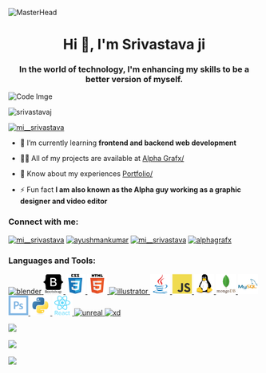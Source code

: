 ![MasterHead](https://res.cloudinary.com/practicaldev/image/fetch/s--a0VqOvf_--/c_imagga_scale,f_auto,fl_progressive,h_420,q_auto,w_1000/https://dev-to-uploads.s3.amazonaws.com/uploads/articles/4a6t7pmm323uaz9rv1rf.png)
<h1 align="center">Hi 👋, I'm Srivastava ji</h1>
<h3 align="center">In the world of technology, I'm enhancing my skills to be a better version of myself.</h3>
<img src="https://miro.medium.com/v2/resize:fit:2000/1*_i0cXIYsCA94HCGHNilKOQ.png" alt="Code Imge ">

<p align="left"> <img src="https://komarev.com/ghpvc/?username=srivastavaj&label=Profile%20views&color=0e75b6&style=flat" alt="srivastavaj" /> </p>

<p align="left"> <a href="https://twitter.com/mi__srivastava" target="blank"><img src="https://img.shields.io/twitter/follow/mi__srivastava?logo=twitter&style=for-the-badge" alt="mi__srivastava" /></a> </p>

- 🌱 I’m currently learning **frontend and backend web development**

- 👨‍💻 All of my projects are available at [Alpha Grafx/](https://www.youtube.com/@AlphaGrafx/)

- 📄 Know about my experiences [Portfolio/](https://alphagrafx.dorik.io/)

- ⚡ Fun fact **I am also known as the Alpha guy working as a graphic designer and video editor**

<h3 align="left">Connect with me:</h3>
<p align="left">
<a href="https://twitter.com/mi__srivastava" target="blank"><img align="center" src="https://raw.githubusercontent.com/rahuldkjain/github-profile-readme-generator/master/src/images/icons/Social/twitter.svg" alt="mi__srivastava" height="30" width="40" /></a>
<a href="https://linkedin.com/in/ayushmankumar" target="blank"><img align="center" src="https://raw.githubusercontent.com/rahuldkjain/github-profile-readme-generator/master/src/images/icons/Social/linked-in-alt.svg" alt="ayushmankumar" height="30" width="40" /></a>
<a href="https://instagram.com/mi__srivastava" target="blank"><img align="center" src="https://raw.githubusercontent.com/rahuldkjain/github-profile-readme-generator/master/src/images/icons/Social/instagram.svg" alt="mi__srivastava" height="30" width="40" /></a>
<a href="https://www.youtube.com/c/alphagrafx" target="blank"><img align="center" src="https://raw.githubusercontent.com/rahuldkjain/github-profile-readme-generator/master/src/images/icons/Social/youtube.svg" alt="alphagrafx" height="30" width="40" /></a>
</p>

<h3 align="left">Languages and Tools:</h3>
<p align="left"> <a href="https://www.blender.org/" target="_blank" rel="noreferrer"> <img src="https://download.blender.org/branding/community/blender_community_badge_white.svg" alt="blender" width="40" height="40"/> </a> <a href="https://getbootstrap.com" target="_blank" rel="noreferrer"> <img src="https://raw.githubusercontent.com/devicons/devicon/master/icons/bootstrap/bootstrap-plain-wordmark.svg" alt="bootstrap" width="40" height="40"/> </a> <a href="https://www.w3schools.com/css/" target="_blank" rel="noreferrer"> <img src="https://raw.githubusercontent.com/devicons/devicon/master/icons/css3/css3-original-wordmark.svg" alt="css3" width="40" height="40"/> </a> <a href="https://www.w3.org/html/" target="_blank" rel="noreferrer"> <img src="https://raw.githubusercontent.com/devicons/devicon/master/icons/html5/html5-original-wordmark.svg" alt="html5" width="40" height="40"/> </a> <a href="https://www.adobe.com/in/products/illustrator.html" target="_blank" rel="noreferrer"> <img src="https://www.vectorlogo.zone/logos/adobe_illustrator/adobe_illustrator-icon.svg" alt="illustrator" width="40" height="40"/> </a> <a href="https://www.java.com" target="_blank" rel="noreferrer"> <img src="https://raw.githubusercontent.com/devicons/devicon/master/icons/java/java-original.svg" alt="java" width="40" height="40"/> </a> <a href="https://developer.mozilla.org/en-US/docs/Web/JavaScript" target="_blank" rel="noreferrer"> <img src="https://raw.githubusercontent.com/devicons/devicon/master/icons/javascript/javascript-original.svg" alt="javascript" width="40" height="40"/> </a> <a href="https://www.linux.org/" target="_blank" rel="noreferrer"> <img src="https://raw.githubusercontent.com/devicons/devicon/master/icons/linux/linux-original.svg" alt="linux" width="40" height="40"/> </a> <a href="https://www.mongodb.com/" target="_blank" rel="noreferrer"> <img src="https://raw.githubusercontent.com/devicons/devicon/master/icons/mongodb/mongodb-original-wordmark.svg" alt="mongodb" width="40" height="40"/> </a> <a href="https://www.mysql.com/" target="_blank" rel="noreferrer"> <img src="https://raw.githubusercontent.com/devicons/devicon/master/icons/mysql/mysql-original-wordmark.svg" alt="mysql" width="40" height="40"/> </a> <a href="https://www.photoshop.com/en" target="_blank" rel="noreferrer"> <img src="https://raw.githubusercontent.com/devicons/devicon/master/icons/photoshop/photoshop-line.svg" alt="photoshop" width="40" height="40"/> </a> <a href="https://www.python.org" target="_blank" rel="noreferrer"> <img src="https://raw.githubusercontent.com/devicons/devicon/master/icons/python/python-original.svg" alt="python" width="40" height="40"/> </a> <a href="https://reactjs.org/" target="_blank" rel="noreferrer"> <img src="https://raw.githubusercontent.com/devicons/devicon/master/icons/react/react-original-wordmark.svg" alt="react" width="40" height="40"/> </a> <a href="https://unrealengine.com/" target="_blank" rel="noreferrer"> <img src="https://raw.githubusercontent.com/kenangundogan/fontisto/036b7eca71aab1bef8e6a0518f7329f13ed62f6b/icons/svg/brand/unreal-engine.svg" alt="unreal" width="40" height="40"/> </a> <a href="https://www.adobe.com/products/xd.html" target="_blank" rel="noreferrer"> <img src="https://cdn.worldvectorlogo.com/logos/adobe-xd.svg" alt="xd" width="40" height="40"/> </a> </p>


![](https://github-readme-stats.vercel.app/api?username=Srivastavaj&theme=nightowl&hide_border=false&include_all_commits=false&count_private=false)<br/>

![](https://github-readme-streak-stats.herokuapp.com/?user=Srivastavaj&theme=nightowl&hide_border=false)<br/>

![](https://github-readme-stats.vercel.app/api/top-langs/?username=Srivastavaj&theme=nightowl&hide_border=false&include_all_commits=false&count_private=false&layout=compact)<br/>
